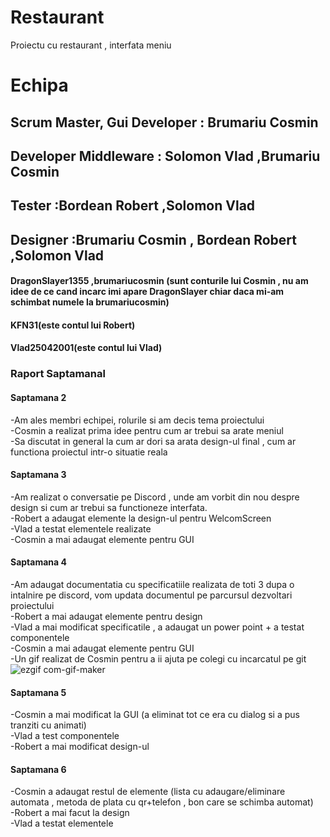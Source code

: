 # Restaurant

Proiectu cu restaurant , interfata meniu

# Echipa

  ## Scrum Master, Gui Developer : Brumariu Cosmin
  ## Developer Middleware : Solomon Vlad ,Brumariu Cosmin
  ## Tester :Bordean Robert ,Solomon Vlad
  ## Designer :Brumariu Cosmin , Bordean Robert ,Solomon Vlad
  #### DragonSlayer1355 ,brumariucosmin (sunt conturile lui Cosmin , nu am idee de ce cand incarc imi apare DragonSlayer chiar daca mi-am schimbat numele la brumariucosmin)
  #### KFN31(este contul lui Robert)
  #### Vlad25042001(este contul lui Vlad)
### Raport Saptamanal

#### Saptamana 2

  -Am ales membri echipei, rolurile si am decis tema proiectului <br>
  -Cosmin a realizat prima idee pentru cum ar trebui sa arate meniul <br>
  -Sa discutat in general la cum ar dori sa arata design-ul final , cum ar functiona proiectul intr-o situatie reala

#### Saptamana 3

  -Am realizat o conversatie pe Discord , unde am vorbit din nou despre design si cum ar trebui sa functioneze interfata. <br>
  -Robert a adaugat elemente la design-ul pentru WelcomScreen <br>
  -Vlad a testat elementele realizate <br>
  -Cosmin a mai adaugat elemente pentru GUI 

#### Saptamana 4
  -Am adaugat documentatia cu specificatiile realizata de toti 3 dupa o intalnire pe discord, vom updata documentul pe parcursul dezvoltari proiectului <br>
  -Robert a mai adaugat elemente pentru design <br>
  -Vlad a mai modificat specificatile , a adaugat un power point + a testat componentele <br>
  -Cosmin a mai adaugat elemente pentru GUI <br>
  -Un gif realizat de Cosmin pentru a ii ajuta pe colegi cu incarcatul pe git <br>
  ![ezgif com-gif-maker](https://github.com/etc-sea/Restaurant/assets/106124168/512f4f66-adfd-44be-b8a9-fff2f294ec80)

#### Saptamana 5
-Cosmin a mai modificat la GUI (a eliminat tot ce era cu dialog si a pus tranziti cu animati) <br>
-Vlad a test componentele <br>
-Robert a mai modificat design-ul

#### Saptamana 6
-Cosmin a adaugat restul de elemente (lista cu adaugare/eliminare automata , metoda de plata cu qr+telefon , bon care se schimba automat) <br>
-Robert a mai facut la design <br>
-Vlad a testat elementele 

  


